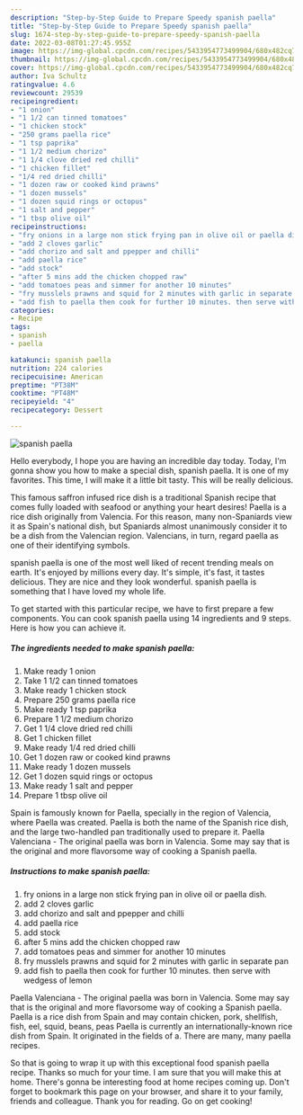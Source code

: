 ```yaml
---
description: "Step-by-Step Guide to Prepare Speedy spanish paella"
title: "Step-by-Step Guide to Prepare Speedy spanish paella"
slug: 1674-step-by-step-guide-to-prepare-speedy-spanish-paella
date: 2022-03-08T01:27:45.955Z
image: https://img-global.cpcdn.com/recipes/5433954773499904/680x482cq70/spanish-paella-recipe-main-photo.jpg
thumbnail: https://img-global.cpcdn.com/recipes/5433954773499904/680x482cq70/spanish-paella-recipe-main-photo.jpg
cover: https://img-global.cpcdn.com/recipes/5433954773499904/680x482cq70/spanish-paella-recipe-main-photo.jpg
author: Iva Schultz
ratingvalue: 4.6
reviewcount: 29539
recipeingredient:
- "1 onion"
- "1 1/2 can tinned tomatoes"
- "1 chicken stock"
- "250 grams paella rice"
- "1 tsp paprika"
- "1 1/2 medium chorizo"
- "1 1/4 clove dried red chilli"
- "1 chicken fillet"
- "1/4 red dried chilli"
- "1 dozen raw or cooked kind prawns"
- "1 dozen mussels"
- "1 dozen squid rings or octopus"
- "1 salt and pepper"
- "1 tbsp olive oil"
recipeinstructions:
- "fry onions in a large non stick frying pan in olive oil or paella dish."
- "add 2 cloves garlic"
- "add chorizo and salt and ppepper and chilli"
- "add paella rice"
- "add stock"
- "after 5 mins add the chicken chopped raw"
- "add tomatoes peas and simmer for another 10 minutes"
- "fry musslels prawns and squid for 2 minutes with garlic in separate pan"
- "add fish to paella then cook for further 10 minutes. then serve with wedgess of lemon"
categories:
- Recipe
tags:
- spanish
- paella

katakunci: spanish paella 
nutrition: 224 calories
recipecuisine: American
preptime: "PT38M"
cooktime: "PT48M"
recipeyield: "4"
recipecategory: Dessert

---
```



![spanish paella](https://img-global.cpcdn.com/recipes/5433954773499904/680x482cq70/spanish-paella-recipe-main-photo.jpg)

Hello everybody, I hope you are having an incredible day today. Today, I'm gonna show you how to make a special dish, spanish paella. It is one of my favorites. This time, I will make it a little bit tasty. This will be really delicious.

This famous saffron infused rice dish is a traditional Spanish recipe that comes fully loaded with seafood or anything your heart desires! Paella is a rice dish originally from Valencia. For this reason, many non-Spaniards view it as Spain&#39;s national dish, but Spaniards almost unanimously consider it to be a dish from the Valencian region. Valencians, in turn, regard paella as one of their identifying symbols.

spanish paella is one of the most well liked of recent trending meals on earth. It's enjoyed by millions every day. It's simple, it's fast, it tastes delicious. They are nice and they look wonderful. spanish paella is something that I have loved my whole life.


To get started with this particular recipe, we have to first prepare a few components. You can cook spanish paella using 14 ingredients and 9 steps. Here is how you can achieve it.

<!--inarticleads1-->

##### The ingredients needed to make spanish paella:

1. Make ready 1 onion
1. Take 1 1/2 can tinned tomatoes
1. Make ready 1 chicken stock
1. Prepare 250 grams paella rice
1. Make ready 1 tsp paprika
1. Prepare 1 1/2 medium chorizo
1. Get 1 1/4 clove dried red chilli
1. Get 1 chicken fillet
1. Make ready 1/4 red dried chilli
1. Get 1 dozen raw or cooked kind prawns
1. Make ready 1 dozen mussels
1. Get 1 dozen squid rings or octopus
1. Make ready 1 salt and pepper
1. Prepare 1 tbsp olive oil


Spain is famously known for Paella, specially in the region of Valencia, where Paella was created. Paella is both the name of the Spanish rice dish, and the large two-handled pan traditionally used to prepare it. Paella Valenciana - The original paella was born in Valencia. Some may say that is the original and more flavorsome way of cooking a Spanish paella. 

<!--inarticleads2-->

##### Instructions to make spanish paella:

1. fry onions in a large non stick frying pan in olive oil or paella dish.
1. add 2 cloves garlic
1. add chorizo and salt and ppepper and chilli
1. add paella rice
1. add stock
1. after 5 mins add the chicken chopped raw
1. add tomatoes peas and simmer for another 10 minutes
1. fry musslels prawns and squid for 2 minutes with garlic in separate pan
1. add fish to paella then cook for further 10 minutes. then serve with wedgess of lemon


Paella Valenciana - The original paella was born in Valencia. Some may say that is the original and more flavorsome way of cooking a Spanish paella. Paella is a rice dish from Spain and may contain chicken, pork, shellfish, fish, eel, squid, beans, peas Paella is currently an internationally-known rice dish from Spain. It originated in the fields of a. There are many, many paella recipes. 

So that is going to wrap it up with this exceptional food spanish paella recipe. Thanks so much for your time. I am sure that you will make this at home. There's gonna be interesting food at home recipes coming up. Don't forget to bookmark this page on your browser, and share it to your family, friends and colleague. Thank you for reading. Go on get cooking!
